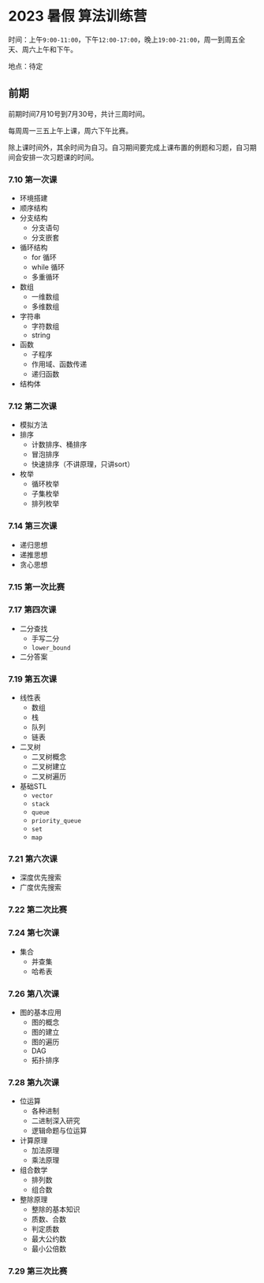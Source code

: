 # 2023 暑假 算法训练营

时间：上午`9:00-11:00`，下午`12:00-17:00`，晚上`19:00-21:00`，周一到周五全天、周六上午和下午。

地点：待定

## 前期

前期时间7月10号到7月30号，共计三周时间。

每周周一三五上午上课，周六下午比赛。

除上课时间外，其余时间为自习。自习期间要完成上课布置的例题和习题，自习期间会安排一次习题课的时间。

### 7.10 第一次课

- 环境搭建
- 顺序结构
- 分支结构
    - 分支语句
    - 分支嵌套
- 循环结构
    - for 循环
    - while 循环
    - 多重循环
- 数组
    - 一维数组
    - 多维数组
- 字符串
    - 字符数组
    - string
- 函数
    - 子程序
    - 作用域、函数传递
    - 递归函数
- 结构体

### 7.12 第二次课

- 模拟方法
- 排序
    - 计数排序、桶排序
    - 冒泡排序
    - 快速排序（不讲原理，只讲sort）
- 枚举
    - 循环枚举
    - 子集枚举
    - 排列枚举

### 7.14 第三次课

- 递归思想
- 递推思想
- 贪心思想

### 7.15 第一次比赛



### 7.17 第四次课

- 二分查找
    - 手写二分
    - `lower_bound`
- 二分答案

### 7.19 第五次课

- 线性表
    - 数组
    - 栈
    - 队列
    - 链表
- 二叉树
    - 二叉树概念
    - 二叉树建立
    - 二叉树遍历
- 基础STL
    - `vector`
    - `stack`
    - `queue`
    - `priority_queue`
    - `set`
    - `map`

### 7.21 第六次课

- 深度优先搜索
- 广度优先搜索

### 7.22 第二次比赛

### 7.24 第七次课

- 集合
    - 并查集
    - 哈希表

### 7.26 第八次课

- 图的基本应用
    - 图的概念
    - 图的建立
    - 图的遍历
    - DAG
    - 拓扑排序

### 7.28 第九次课

- 位运算
    - 各种进制
    - 二进制深入研究
    - 逻辑命题与位运算
- 计算原理
    - 加法原理
    - 乘法原理
- 组合数学
    - 排列数
    - 组合数
- 整除原理
    - 整除的基本知识
    - 质数、合数
    - 判定质数
    - 最大公约数
    - 最小公倍数

### 7.29 第三次比赛

